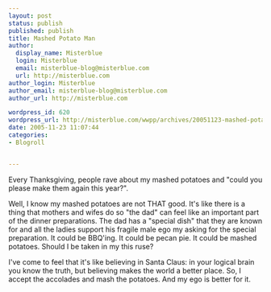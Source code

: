```yaml
---
layout: post
status: publish
published: publish
title: Mashed Potato Man
author:
  display_name: Misterblue
  login: Misterblue
  email: misterblue-blog@misterblue.com
  url: http://misterblue.com
author_login: Misterblue
author_email: misterblue-blog@misterblue.com
author_url: http://misterblue.com

wordpress_id: 620
wordpress_url: http://misterblue.com/wwpp/archives/20051123-mashed-potato-man
date: 2005-11-23 11:07:44
categories:
- Blogroll


---
```

<p>
Every Thanksgiving, people rave about my mashed potatoes and "could you please make them again this year?".
</p>
<p>
Well, I know my mashed potatoes are not THAT good.
It's like there is a thing that mothers and wifes do so "the dad"  can feel like
an important part of the dinner preparations.
The dad has a "special dish" that they are known for and all the ladies
support his fragile male ego my asking for the special preparation.
It could be BBQ'ing.  It could be pecan pie.  It could be mashed potatoes.
Should I be taken in my this ruse?
</p>
<p>
I've come to feel that it's like believing in Santa Claus: 
in your logical brain you know the truth, but
believing makes the world a better place.
So, I accept the accolades and mash the potatoes.
And my ego is better for it.
</p>
